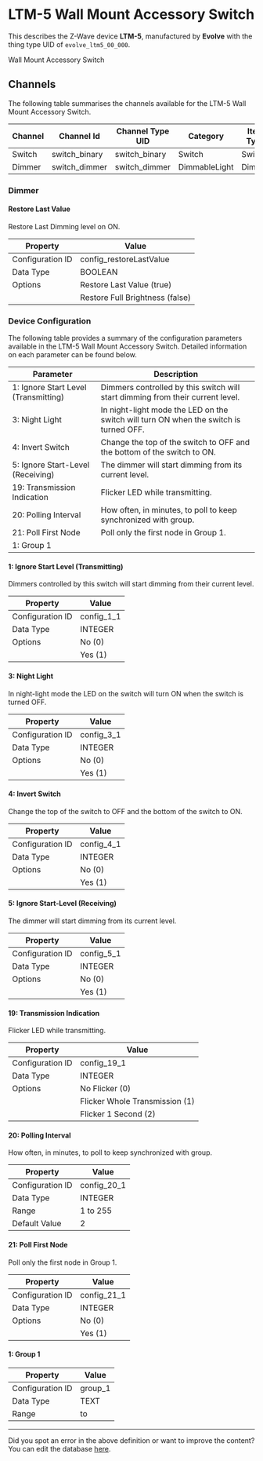 
# LTM-5 Wall Mount Accessory Switch

This describes the Z-Wave device **LTM-5**, manufactured by **Evolve** with the thing type UID of ```evolve_ltm5_00_000```. 

Wall Mount Accessory Switch

## Channels
The following table summarises the channels available for the LTM-5 Wall Mount Accessory Switch.

| Channel | Channel Id | Channel Type UID | Category | Item Type |
|---------|------------|------------------|----------|-----------|
| Switch | switch_binary | switch_binary | Switch | Switch |
| Dimmer | switch_dimmer | switch_dimmer | DimmableLight | Dimmer |



### Dimmer

#### Restore Last Value

Restore Last Dimming level on ON.


| Property         | Value    |
|------------------|----------|
| Configuration ID | config_restoreLastValue |
| Data Type        | BOOLEAN || Default Value | true |
| Options | Restore Last Value (true) |
|  | Restore Full Brightness (false) |






### Device Configuration
The following table provides a summary of the configuration parameters available in the LTM-5 Wall Mount Accessory Switch.
Detailed information on each parameter can be found below.

| Parameter   | Description |
|-------------|-------------|
| 1: Ignore Start Level (Transmitting) | Dimmers controlled by this switch will start dimming from their current level. |
| 3: Night Light | In night-light mode the LED on the switch will turn ON when the switch is turned OFF. |
| 4: Invert Switch | Change the top of the switch to OFF and the bottom of the switch to ON. |
| 5: Ignore Start-Level (Receiving) | The dimmer will start dimming from its current level. |
| 19: Transmission Indication | Flicker LED while transmitting. |
| 20: Polling Interval | How often, in minutes, to poll to keep synchronized with group. |
| 21: Poll First Node | Poll only the first node in Group 1. |
| 1: Group 1 |  |




#### 1: Ignore Start Level (Transmitting)

Dimmers controlled by this switch will start dimming from their current level.


| Property         | Value    |
|------------------|----------|
| Configuration ID | config_1_1 |
| Data Type        | INTEGER || Default Value | 1 |
| Options | No (0) |
|  | Yes (1) |






#### 3: Night Light

In night-light mode the LED on the switch will turn ON when the switch is turned OFF.


| Property         | Value    |
|------------------|----------|
| Configuration ID | config_3_1 |
| Data Type        | INTEGER || Default Value | 1 |
| Options | No (0) |
|  | Yes (1) |






#### 4: Invert Switch

Change the top of the switch to OFF and the bottom of the switch to ON.


| Property         | Value    |
|------------------|----------|
| Configuration ID | config_4_1 |
| Data Type        | INTEGER || Default Value | 0 |
| Options | No (0) |
|  | Yes (1) |






#### 5: Ignore Start-Level (Receiving)

The dimmer will start dimming from its current level.


| Property         | Value    |
|------------------|----------|
| Configuration ID | config_5_1 |
| Data Type        | INTEGER || Default Value | 1 |
| Options | No (0) |
|  | Yes (1) |






#### 19: Transmission Indication

Flicker LED while transmitting.


| Property         | Value    |
|------------------|----------|
| Configuration ID | config_19_1 |
| Data Type        | INTEGER || Default Value | 2 |
| Options | No Flicker (0) |
|  | Flicker Whole Transmission (1) |
|  | Flicker 1 Second (2) |






#### 20: Polling Interval

How often, in minutes, to poll to keep synchronized with group.


| Property         | Value    |
|------------------|----------|
| Configuration ID | config_20_1 |
| Data Type        | INTEGER |
| Range | 1 to 255 |
| Default Value | 2 |






#### 21: Poll First Node

Poll only the first node in Group 1.


| Property         | Value    |
|------------------|----------|
| Configuration ID | config_21_1 |
| Data Type        | INTEGER || Default Value | 0 |
| Options | No (0) |
|  | Yes (1) |






#### 1: Group 1




| Property         | Value    |
|------------------|----------|
| Configuration ID | group_1 |
| Data Type        | TEXT |
| Range |  to  |






---

Did you spot an error in the above definition or want to improve the content?
You can edit the database [here](http://www.cd-jackson.com/index.php/zwave/zwave-device-database/zwave-device-list/devicesummary/38).

